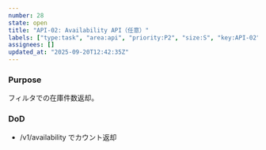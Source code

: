 ```yaml
---
number: 28
state: open
title: "API-02: Availability API（任意）"
labels: ["type:task", "area:api", "priority:P2", "size:S", "key:API-02"]
assignees: []
updated_at: "2025-09-20T12:42:35Z"
---
```

### Purpose
フィルタでの在庫件数返却。

### DoD
- /v1/availability でカウント返却
